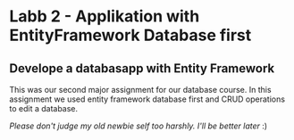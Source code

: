 # Labb 2 - Applikation with EntityFramework Database first
## Develope a databasapp with Entity Framework
This was our second major assignment for our database course. In this assignment we used entity framework database first and CRUD operations to edit a database.

*Please don't judge my old newbie self too harshly. I'll be better later* :)
